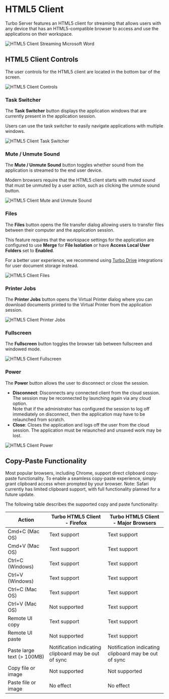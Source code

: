 # HTML5 Client

Turbo Server features an HTML5 client for streaming that allows users with any device that has an HTML5-compatible browser to access and use the applications on their workspace.

![HTML5 Client Streaming Microsoft Word](/images/html5-client-word.png)

## HTML5 Client Controls

The user controls for the HTML5 client are located in the bottom bar of the screen.

![HTML5 Client Controls](/images/html5-client-controls-2.png)

### Task Switcher

The **Task Switcher** button displays the application windows that are currently present in the application session. 

Users can use the task switcher to easily navigate applications with multiple windows.

![HTML5 Client Task Switcher](/images/html5-client-taskswitcher.png)

### Mute / Unmute Sound

The **Mute / Unmute Sound** button toggles whether sound from the application is streamed to the end user device.

Modern browsers require that the HTML5 client starts with muted sound that must be unmuted by a user action, such as clicking the unmute sound button.

![HTML5 Client Mute and Unmute Sound](/images/html5-client-mute_unmute.png)

### Files

The **Files** button opens the file transfer dialog allowing users to transfer files between their computer and the application session.

This feature requires that the workspace settings for the application are configured to use **Merge** for **File Isolation** or have **Access Local User Folders** set to **Enabled**.

For a better user experience, we recommend using [Turbo Drive](/server/cloud-storage/end-user) integrations for user document storage instead.

![HTML5 Client Files](/images/html5-client-files.png)

### Printer Jobs

The **Printer Jobs** button opens the Virtual Printer dialog where you can download documents printed to the Virtual Printer from the application session.

![HTML5 Client Printer Jobs](/images/html5-client-printjobs.png)

### Fullscreen

The **Fullscreen** button toggles the browser tab between fullscreen and windowed mode.

![HTML5 Client Fullscreen](/images/html5-client-fullscreen.png)

### Power

The **Power** button allows the user to disconnect or close the session.

- **Disconnect**: Disconnects any connected client from the cloud session. The session may be reconnected by launching again via any cloud option.  
Note that if the administrator has configured the session to log off immediately on disconnect, then the application may have to be relaunched from scratch.
- **Close**: Closes the application and logs off the user from the cloud session. The application must be relaunched and unsaved work may be lost.

![HTML5 Client Power](/images/html5-client-power.png)

## Copy-Paste Functionality

Most popular browsers, including Chrome, support direct clipboard copy-paste functionality. To enable a seamless copy-paste experience, simply grant clipboard access when prompted by your browser. Note: Safari currently has limited clipboard support, with full functionality planned for a future update.

The following table describes the supported copy and paste functionality:

| Action | Turbo HTML5 Client - Firefox | Turbo HTML5 Client - Major Browsers |
| ------ | ---------------------------  | ----------------------------------- |
| Cmd+C (Mac OS) | Text support | Text support |
| Cmd+V (Mac OS) | Text support | Text support |
| Ctrl+C (Windows) | Text support | Text support |
| Ctrl+V (Windows) | Text support | Text support |
| Ctrl+C (Mac OS) | Text support | Text support |
| Ctrl+V (Mac OS) | Not supported | Text support |
| Remote UI copy | Text support | Text support |
| Remote UI paste | Not supported | Text support |
| Paste large text (> 100MB) | Notification indicating clipboard may be out of sync | Notification indicating clipboard may be out of sync |
| Copy file or image | Not supported | Not supported |
| Paste file or image | No effect | No effect |
